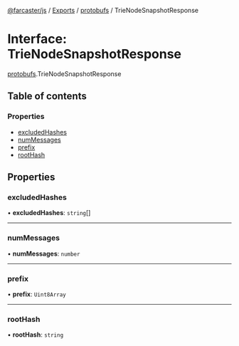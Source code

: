 [@farcaster/js](../README.md) / [Exports](../modules.md) / [protobufs](../modules/protobufs.md) / TrieNodeSnapshotResponse

# Interface: TrieNodeSnapshotResponse

[protobufs](../modules/protobufs.md).TrieNodeSnapshotResponse

## Table of contents

### Properties

- [excludedHashes](protobufs.TrieNodeSnapshotResponse.md#excludedhashes)
- [numMessages](protobufs.TrieNodeSnapshotResponse.md#nummessages)
- [prefix](protobufs.TrieNodeSnapshotResponse.md#prefix)
- [rootHash](protobufs.TrieNodeSnapshotResponse.md#roothash)

## Properties

### excludedHashes

• **excludedHashes**: `string`[]

___

### numMessages

• **numMessages**: `number`

___

### prefix

• **prefix**: `Uint8Array`

___

### rootHash

• **rootHash**: `string`
